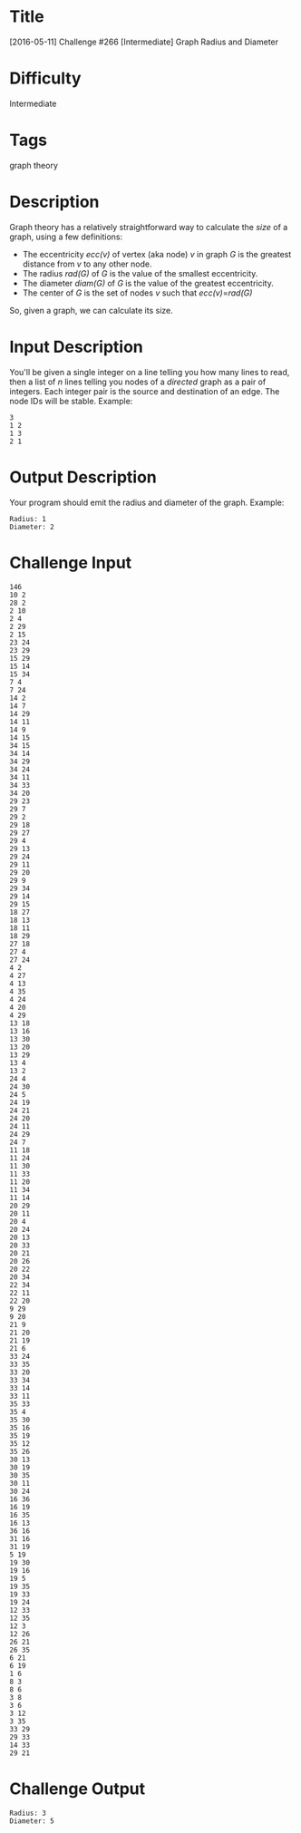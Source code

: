# Title

[2016-05-11] Challenge #266 [Intermediate] Graph Radius and Diameter

# Difficulty

Intermediate

# Tags

graph theory

# Description

Graph theory has a relatively straightforward way to calculate the *size* of a graph, using a few definitions:

* The eccentricity *ecc(v)* of vertex (aka node) *v* in graph *G* is the greatest distance from *v* to any other node.
* The radius *rad(G)* of *G* is the value of the smallest eccentricity.
* The diameter *diam(G)* of *G* is the value of the greatest eccentricity.
* The center of *G* is the set of nodes *v* such that *ecc(v)*=*rad(G)*

So, given a graph, we can calculate its size.

# Input Description

You'll be given a single integer on a line telling you how many lines to read, then a list of *n* lines telling you nodes of a *directed* graph as a pair of integers. Each integer pair is the source and destination of an edge. The node IDs will be stable. Example:

    3
    1 2
    1 3
    2 1

# Output Description

Your program should emit the radius and diameter of the graph. Example:

    Radius: 1
    Diameter: 2

# Challenge Input

    146
    10 2
    28 2
    2 10
    2 4
    2 29
    2 15
    23 24
    23 29
    15 29
    15 14
    15 34
    7 4
    7 24
    14 2
    14 7
    14 29
    14 11
    14 9
    14 15
    34 15
    34 14
    34 29
    34 24
    34 11
    34 33
    34 20
    29 23
    29 7
    29 2
    29 18
    29 27
    29 4
    29 13
    29 24
    29 11
    29 20
    29 9
    29 34
    29 14
    29 15
    18 27
    18 13
    18 11
    18 29
    27 18
    27 4
    27 24
    4 2
    4 27
    4 13
    4 35
    4 24
    4 20
    4 29
    13 18
    13 16
    13 30
    13 20
    13 29
    13 4
    13 2
    24 4
    24 30
    24 5
    24 19
    24 21
    24 20
    24 11
    24 29
    24 7
    11 18
    11 24
    11 30
    11 33
    11 20
    11 34
    11 14
    20 29
    20 11
    20 4
    20 24
    20 13
    20 33
    20 21
    20 26
    20 22
    20 34
    22 34
    22 11
    22 20
    9 29
    9 20
    21 9
    21 20
    21 19
    21 6
    33 24
    33 35
    33 20
    33 34
    33 14
    33 11
    35 33
    35 4
    35 30
    35 16
    35 19
    35 12
    35 26
    30 13
    30 19
    30 35
    30 11
    30 24
    16 36
    16 19
    16 35
    16 13
    36 16
    31 16
    31 19
    5 19
    19 30
    19 16
    19 5
    19 35
    19 33
    19 24
    12 33
    12 35
    12 3
    12 26
    26 21
    26 35
    6 21
    6 19
    1 6
    8 3
    8 6
    3 8
    3 6
    3 12
    3 35
    33 29
    29 33
    14 33
    29 21

# Challenge Output

    Radius: 3
    Diameter: 5
